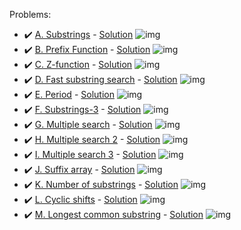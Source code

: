 Problems:
- :heavy_check_mark: [A. Substrings](https://codeforces.com/group/QmrArgR1Jp/contest/306742/problem/A) - [Solution](https://github.com/AntonAsmirko/Algorithms/blob/main/StringAlgorithms/A.cpp) ![img](https://img.shields.io/badge/C%2B%2B-00599C?style=for-the-badge&logo=c%2B%2B&logoColor=white)
- :heavy_check_mark: [B. Prefix Function](https://codeforces.com/group/QmrArgR1Jp/contest/306742/problem/B) - [Solution](https://github.com/AntonAsmirko/Algorithms/blob/main/StringAlgorithms/B.kt) ![img](https://img.shields.io/badge/Kotlin-0095D5?&style=for-the-badge&logo=kotlin&logoColor=white)
- :heavy_check_mark: [C. Z-function](https://codeforces.com/group/QmrArgR1Jp/contest/306742/problem/C) - [Solution](https://github.com/AntonAsmirko/Algorithms/blob/main/StringAlgorithms/C.kt) ![img](![img](https://img.shields.io/badge/Kotlin-0095D5?&style=for-the-badge&logo=kotlin&logoColor=white))
- :heavy_check_mark: [D. Fast substring search](https://codeforces.com/group/QmrArgR1Jp/contest/306742/problem/D) - [Solution](https://github.com/AntonAsmirko/Algorithms/blob/main/StringAlgorithms/D.kt) ![img](![img](https://img.shields.io/badge/Kotlin-0095D5?&style=for-the-badge&logo=kotlin&logoColor=white))
- :heavy_check_mark: [E. Period](https://codeforces.com/group/QmrArgR1Jp/contest/306742/problem/E) - [Solution](https://github.com/AntonAsmirko/Algorithms/blob/main/StringAlgorithms/E.kt) ![img](![img](https://img.shields.io/badge/Kotlin-0095D5?&style=for-the-badge&logo=kotlin&logoColor=white))
- :heavy_check_mark: [F. Substrings-3](https://codeforces.com/group/QmrArgR1Jp/contest/306742/problem/F) - [Solution](https://github.com/AntonAsmirko/Algorithms/blob/main/StringAlgorithms/F.cpp) ![img](https://img.shields.io/badge/C%2B%2B-00599C?style=for-the-badge&logo=c%2B%2B&logoColor=white)
- :heavy_check_mark: [G. Multiple search](https://codeforces.com/group/QmrArgR1Jp/contest/306742/problem/G) - [Solution](https://github.com/AntonAsmirko/Algorithms/blob/main/StringAlgorithms/G.cpp) ![img](https://img.shields.io/badge/C%2B%2B-00599C?style=for-the-badge&logo=c%2B%2B&logoColor=white)
- :heavy_check_mark: [H. Multiple search 2](https://codeforces.com/group/QmrArgR1Jp/contest/306742/problem/H) - [Solution](https://github.com/AntonAsmirko/Algorithms/blob/main/StringAlgorithms/H.cpp) ![img](https://img.shields.io/badge/C%2B%2B-00599C?style=for-the-badge&logo=c%2B%2B&logoColor=white)
- :heavy_check_mark: [I. Multiple search 3](https://codeforces.com/group/QmrArgR1Jp/contest/306742/problem/I) - [Solution](https://github.com/AntonAsmirko/Algorithms/blob/main/StringAlgorithms/I.cpp) ![img](https://img.shields.io/badge/C%2B%2B-00599C?style=for-the-badge&logo=c%2B%2B&logoColor=white)
- :heavy_check_mark: [J. Suffix array](https://codeforces.com/group/QmrArgR1Jp/contest/306742/problem/J) - [Solution](https://github.com/AntonAsmirko/Algorithms/blob/main/StringAlgorithms/J.cpp) ![img](https://img.shields.io/badge/C%2B%2B-00599C?style=for-the-badge&logo=c%2B%2B&logoColor=white)
- :heavy_check_mark: [K. Number of substrings](https://codeforces.com/group/QmrArgR1Jp/contest/306742/problem/K) - [Solution](https://github.com/AntonAsmirko/Algorithms/blob/main/StringAlgorithms/K.cpp) ![img](https://img.shields.io/badge/C%2B%2B-00599C?style=for-the-badge&logo=c%2B%2B&logoColor=white)
- :heavy_check_mark: [L. Cyclic shifts](https://codeforces.com/group/QmrArgR1Jp/contest/306742/problem/L) - [Solution](https://github.com/AntonAsmirko/Algorithms/blob/main/StringAlgorithms/L.cpp) ![img](https://img.shields.io/badge/C%2B%2B-00599C?style=for-the-badge&logo=c%2B%2B&logoColor=white)
- :heavy_check_mark: [M. Longest common substring](https://codeforces.com/group/QmrArgR1Jp/contest/306742/problem/M) - [Solution](https://github.com/AntonAsmirko/Algorithms/blob/main/StringAlgorithms/M.cpp) ![img](https://img.shields.io/badge/C%2B%2B-00599C?style=for-the-badge&logo=c%2B%2B&logoColor=white)
